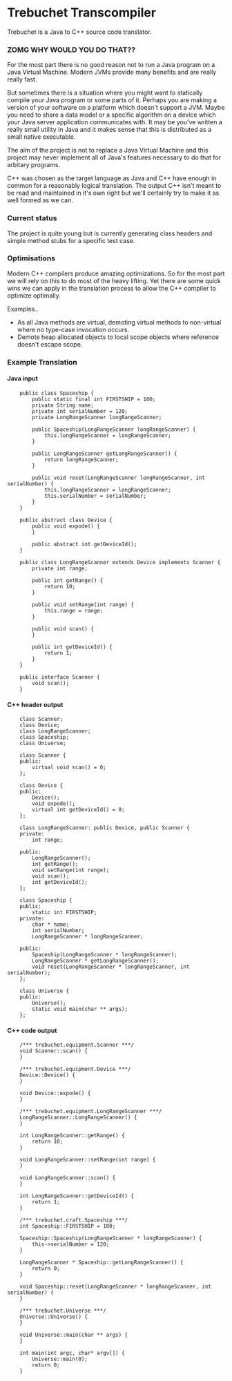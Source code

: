Trebuchet Transcompiler
=====

Trebuchet is a Java to C++ source code translator.

### ZOMG WHY WOULD YOU DO THAT??

For the most part there is no good reason not to run a Java program on a Java Virtual Machine.
Modern JVMs provide many benefits and are really really fast.

But sometimes there is a situation where you might want to statically compile your Java program or some parts of it.
Perhaps you are making a version of your software on a platform which doesn't support a JVM.
Maybe you need to share a data model or a specific algorithm on a device which your Java server application communicates with.
It may be you've written a really small utility in Java and it makes sense that this is distributed as a small native executable.

The aim of the project is not to replace a Java Virtual Machine and this project may never implement all of Java's
features necessary to do that for arbitary programs.

C++ was chosen as the target language as Java and C++ have enough in common for a reasonably logical translation.
The output C++ isn't meant to be read and maintained in it's own right but we'll certainly try to make it as well formed as we can.

### Current status

The project is quite young but is currently generating class headers and simple method stubs for a specific test case.

### Optimisations

Modern C++ compilers produce amazing optimizations. So for the most part we will rely on this to do most of the heavy lifting.
Yet there are some quick wins we can apply in the translation process to allow the C++ compiler to optimize optimally.

Examples..

* As all Java methods are virtual, demoting virtual methods to non-virtual where no type-case invocation occurs.
* Demote heap allocated objects to local scope objects where reference doesn't escape scope.

### Example Translation

#### Java input

        public class Spaceship {
            public static final int FIRSTSHIP = 100;
            private String name;
            private int serialNumber = 120;
            private LongRangeScanner longRangeScanner;

            public Spaceship(LongRangeScanner longRangeScanner) {
                this.longRangeScanner = longRangeScanner;
            }

            public LongRangeScanner getLongRangeScanner() {
                return longRangeScanner;
            }

            public void reset(LongRangeScanner longRangeScanner, int serialNumber) {
                this.longRangeScanner = longRangeScanner;
                this.serialNumber = serialNumber;
            }
        }

        public abstract class Device {
            public void expode() {
            }

            public abstract int getDeviceId();
        }

        public class LongRangeScanner extends Device implements Scanner {
            private int range;

            public int getRange() {
                return 10;
            }

            public void setRange(int range) {
                this.range = range;
            }

            public void scan() {
            }

            public int getDeviceId() {
                return 1;
            }
        }

        public interface Scanner {
            void scan();
        }

#### C++ header output

        class Scanner;
        class Device;
        class LongRangeScanner;
        class Spaceship;
        class Universe;

        class Scanner {
        public:
            virtual void scan() = 0;
        };

        class Device {
        public:
            Device();
            void expode();
            virtual int getDeviceId() = 0;
        };

        class LongRangeScanner: public Device, public Scanner {
        private:
            int range;

        public:
            LongRangeScanner();
            int getRange();
            void setRange(int range);
            void scan();
            int getDeviceId();
        };

        class Spaceship {
        public:
            static int FIRSTSHIP;
        private:
            char * name;
            int serialNumber;
            LongRangeScanner * longRangeScanner;

        public:
            Spaceship(LongRangeScanner * longRangeScanner);
            LongRangeScanner * getLongRangeScanner();
            void reset(LongRangeScanner * longRangeScanner, int serialNumber);
        };

        class Universe {
        public:
            Universe();
            static void main(char ** args);
        };

#### C++ code output

        /*** trebuchet.equipment.Scanner ***/
        void Scanner::scan() {
        }

        /*** trebuchet.equipment.Device ***/
        Device::Device() {
        }

        void Device::expode() {
        }

        /*** trebuchet.equipment.LongRangeScanner ***/
        LongRangeScanner::LongRangeScanner() {
        }

        int LongRangeScanner::getRange() {
            return 10;
        }

        void LongRangeScanner::setRange(int range) {
        }

        void LongRangeScanner::scan() {
        }

        int LongRangeScanner::getDeviceId() {
            return 1;
        }

        /*** trebuchet.craft.Spaceship ***/
        int Spaceship::FIRSTSHIP = 100;

        Spaceship::Spaceship(LongRangeScanner * longRangeScanner) {
            this->serialNumber = 120;
        }

        LongRangeScanner * Spaceship::getLongRangeScanner() {
            return 0;
        }

        void Spaceship::reset(LongRangeScanner * longRangeScanner, int serialNumber) {
        }

        /*** trebuchet.Universe ***/
        Universe::Universe() {
        }

        void Universe::main(char ** args) {
        }

        int main(int argc, char* argv[]) {
            Universe::main(0);
            return 0;
        }

